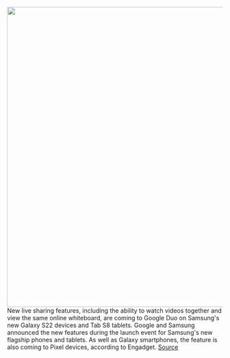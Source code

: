 <img src='https://cdn.vox-cdn.com/thumbor/KQGdtpRmRn2-9VCPVT4C-ltsEkY=/0x0:1620x1080/1200x800/filters:focal(681x411:939x669)/cdn.vox-cdn.com/uploads/chorus_image/image/70488018/google_duo_live_sharing.0.jpg' width='700px' /><br/>
New live sharing features, including the ability to watch videos together and view the same online whiteboard, are coming to Google Duo on Samsung's new Galaxy S22 devices and Tab S8 tablets. Google and Samsung announced the new features during the launch event for Samsung's new flagship phones and tablets. As well as Galaxy smartphones, the feature is also coming to Pixel devices, according to Engadget.
<a href='https://www.theverge.com/2022/2/9/22921668/samsung-galaxy-s22-google-duo-features-whiteboard-video-watch-party'> Source <a/>